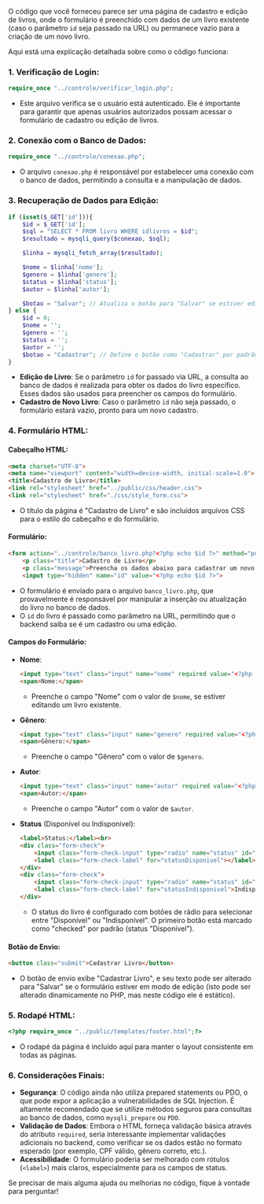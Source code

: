 O código que você forneceu parece ser uma página de cadastro e edição de livros, onde o formulário é preenchido com dados de um livro existente (caso o parâmetro `id` seja passado na URL) ou permanece vazio para a criação de um novo livro.

Aqui está uma explicação detalhada sobre como o código funciona:

### 1. **Verificação de Login:**
```php
require_once "../controle/verificar_login.php";
```
- Este arquivo verifica se o usuário está autenticado. Ele é importante para garantir que apenas usuários autorizados possam acessar o formulário de cadastro ou edição de livros.

### 2. **Conexão com o Banco de Dados:**
```php
require_once "../controle/conexao.php";
```
- O arquivo `conexao.php` é responsável por estabelecer uma conexão com o banco de dados, permitindo a consulta e a manipulação de dados.

### 3. **Recuperação de Dados para Edição:**
```php
if (isset($_GET['id'])){
    $id = $_GET['id'];
    $sql = "SELECT * FROM livro WHERE idlivros = $id";
    $resultado = mysqli_query($conexao, $sql);

    $linha = mysqli_fetch_array($resultado);

    $nome = $linha['nome'];
    $genero = $linha['genero'];
    $status = $linha['status'];
    $autor = $linha['autor'];

    $botao = "Salvar"; // Atualiza o botão para "Salvar" se estiver editando um livro existente
} else {
    $id = 0;
    $nome = '';
    $genero = '';
    $status = '';
    $autor = '';
    $botao = "Cadastrar"; // Define o botão como "Cadastrar" por padrão
}
```
- **Edição de Livro**: Se o parâmetro `id` for passado via URL, a consulta ao banco de dados é realizada para obter os dados do livro específico. Esses dados são usados para preencher os campos do formulário.
- **Cadastro de Novo Livro**: Caso o parâmetro `id` não seja passado, o formulário estará vazio, pronto para um novo cadastro.

### 4. **Formulário HTML:**
#### Cabeçalho HTML:
```html
<meta charset="UTF-8">
<meta name="viewport" content="width=device-width, initial-scale=1.0">
<title>Cadastro de Livro</title>
<link rel="stylesheet" href="../public/css/header.css">
<link rel="stylesheet" href="./css/style_form.css">
```
- O título da página é "Cadastro de Livro" e são incluídos arquivos CSS para o estilo do cabeçalho e do formulário.

#### Formulário:
```html
<form action="../controle/banco_livro.php?<?php echo $id ?>" method="post" class="form">
    <p class="title">Cadastro de Livro</p>
    <p class="message">Preencha os dados abaixo para cadastrar um novo livro.</p>
    <input type="hidden" name="id" value="<?php echo $id ?>">
```
- O formulário é enviado para o arquivo `banco_livro.php`, que provavelmente é responsável por manipular a inserção ou atualização do livro no banco de dados.
- O `id` do livro é passado como parâmetro na URL, permitindo que o backend saiba se é um cadastro ou uma edição.

#### Campos do Formulário:
- **Nome**:
    ```html
    <input type="text" class="input" name="nome" required value="<?php echo $nome?>">
    <span>Nome:</span>
    ```
    - Preenche o campo "Nome" com o valor de `$nome`, se estiver editando um livro existente.

- **Gênero**:
    ```html
    <input type="text" class="input" name="genero" required value="<?php echo $genero ?>">
    <span>Gênero:</span>
    ```
    - Preenche o campo "Gênero" com o valor de `$genero`.

- **Autor**:
    ```html
    <input type="text" class="input" name="autor" required value="<?php echo $autor ?>">
    <span>Autor:</span>
    ```
    - Preenche o campo "Autor" com o valor de `$autor`.

- **Status** (Disponível ou Indisponível):
    ```html
    <label>Status:</label><br>
    <div class="form-check">
        <input class="form-check-input" type="radio" name="status" id="statusDisponivel" value="Disponível" checked>
        <label class="form-check-label" for="statusDisponivel"></label>
    </div>
    <div class="form-check">
        <input class="form-check-input" type="radio" name="status" id="statusIndisponivel" value="Indisponível">
        <label class="form-check-label" for="statusIndisponivel">Indisponível</label>
    </div>
    ```
    - O status do livro é configurado com botões de rádio para selecionar entre "Disponível" ou "Indisponível". O primeiro botão está marcado como "checked" por padrão (status "Disponível").

#### Botão de Envio:
```html
<button class="submit">Cadastrar Livro</button>
```
- O botão de envio exibe "Cadastrar Livro", e seu texto pode ser alterado para "Salvar" se o formulário estiver em modo de edição (isto pode ser alterado dinamicamente no PHP, mas neste código ele é estático).

### 5. **Rodapé HTML:**
```php
<?php require_once "../public/templates/footer.html";?>
```
- O rodapé da página é incluído aqui para manter o layout consistente em todas as páginas.

### 6. **Considerações Finais:**
- **Segurança**: O código ainda não utiliza prepared statements ou PDO, o que pode expor a aplicação a vulnerabilidades de SQL Injection. É altamente recomendado que se utilize métodos seguros para consultas ao banco de dados, como `mysqli_prepare` ou `PDO`.
- **Validação de Dados**: Embora o HTML forneça validação básica através do atributo `required`, seria interessante implementar validações adicionais no backend, como verificar se os dados estão no formato esperado (por exemplo, CPF válido, gênero correto, etc.).
- **Acessibilidade**: O formulário poderia ser melhorado com rótulos (`<label>`) mais claros, especialmente para os campos de status.

Se precisar de mais alguma ajuda ou melhorias no código, fique à vontade para perguntar!